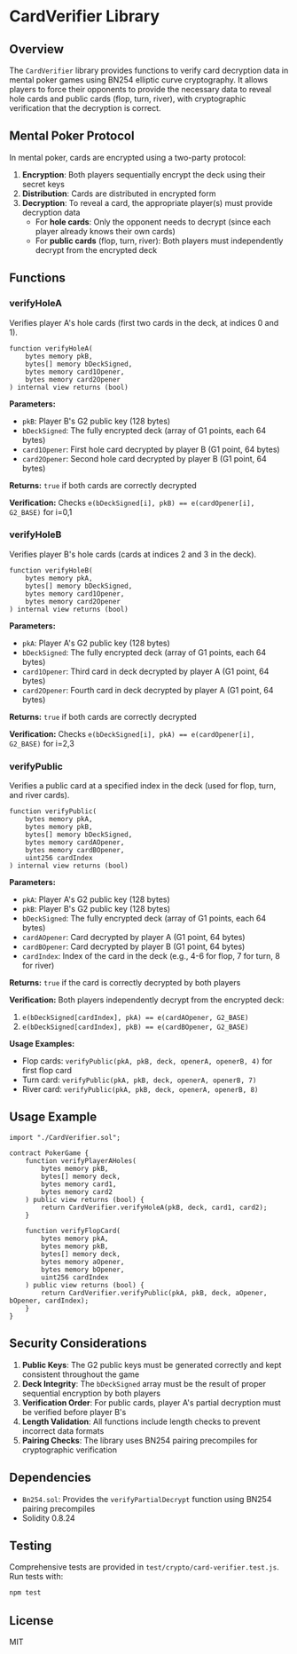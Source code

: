 # CardVerifier Library

## Overview

The `CardVerifier` library provides functions to verify card decryption data in mental poker games using BN254 elliptic curve cryptography. It allows players to force their opponents to provide the necessary data to reveal hole cards and public cards (flop, turn, river), with cryptographic verification that the decryption is correct.

## Mental Poker Protocol

In mental poker, cards are encrypted using a two-party protocol:

1. **Encryption**: Both players sequentially encrypt the deck using their secret keys
2. **Distribution**: Cards are distributed in encrypted form
3. **Decryption**: To reveal a card, the appropriate player(s) must provide decryption data
   - For **hole cards**: Only the opponent needs to decrypt (since each player already knows their own cards)
   - For **public cards** (flop, turn, river): Both players must independently decrypt from the encrypted deck

## Functions

### verifyHoleA

Verifies player A's hole cards (first two cards in the deck, at indices 0 and 1).

```solidity
function verifyHoleA(
    bytes memory pkB,
    bytes[] memory bDeckSigned,
    bytes memory card1Opener,
    bytes memory card2Opener
) internal view returns (bool)
```

**Parameters:**
- `pkB`: Player B's G2 public key (128 bytes)
- `bDeckSigned`: The fully encrypted deck (array of G1 points, each 64 bytes)
- `card1Opener`: First hole card decrypted by player B (G1 point, 64 bytes)
- `card2Opener`: Second hole card decrypted by player B (G1 point, 64 bytes)

**Returns:** `true` if both cards are correctly decrypted

**Verification:** Checks `e(bDeckSigned[i], pkB) == e(cardOpener[i], G2_BASE)` for i=0,1

### verifyHoleB

Verifies player B's hole cards (cards at indices 2 and 3 in the deck).

```solidity
function verifyHoleB(
    bytes memory pkA,
    bytes[] memory bDeckSigned,
    bytes memory card1Opener,
    bytes memory card2Opener
) internal view returns (bool)
```

**Parameters:**
- `pkA`: Player A's G2 public key (128 bytes)
- `bDeckSigned`: The fully encrypted deck (array of G1 points, each 64 bytes)
- `card1Opener`: Third card in deck decrypted by player A (G1 point, 64 bytes)
- `card2Opener`: Fourth card in deck decrypted by player A (G1 point, 64 bytes)

**Returns:** `true` if both cards are correctly decrypted

**Verification:** Checks `e(bDeckSigned[i], pkA) == e(cardOpener[i], G2_BASE)` for i=2,3

### verifyPublic

Verifies a public card at a specified index in the deck (used for flop, turn, and river cards).

```solidity
function verifyPublic(
    bytes memory pkA,
    bytes memory pkB,
    bytes[] memory bDeckSigned,
    bytes memory cardAOpener,
    bytes memory cardBOpener,
    uint256 cardIndex
) internal view returns (bool)
```

**Parameters:**
- `pkA`: Player A's G2 public key (128 bytes)
- `pkB`: Player B's G2 public key (128 bytes)
- `bDeckSigned`: The fully encrypted deck (array of G1 points, each 64 bytes)
- `cardAOpener`: Card decrypted by player A (G1 point, 64 bytes)
- `cardBOpener`: Card decrypted by player B (G1 point, 64 bytes)
- `cardIndex`: Index of the card in the deck (e.g., 4-6 for flop, 7 for turn, 8 for river)

**Returns:** `true` if the card is correctly decrypted by both players

**Verification:** Both players independently decrypt from the encrypted deck:
1. `e(bDeckSigned[cardIndex], pkA) == e(cardAOpener, G2_BASE)`
2. `e(bDeckSigned[cardIndex], pkB) == e(cardBOpener, G2_BASE)`

**Usage Examples:**
- Flop cards: `verifyPublic(pkA, pkB, deck, openerA, openerB, 4)` for first flop card
- Turn card: `verifyPublic(pkA, pkB, deck, openerA, openerB, 7)`
- River card: `verifyPublic(pkA, pkB, deck, openerA, openerB, 8)`

## Usage Example

```solidity
import "./CardVerifier.sol";

contract PokerGame {
    function verifyPlayerAHoles(
        bytes memory pkB,
        bytes[] memory deck,
        bytes memory card1,
        bytes memory card2
    ) public view returns (bool) {
        return CardVerifier.verifyHoleA(pkB, deck, card1, card2);
    }
    
    function verifyFlopCard(
        bytes memory pkA,
        bytes memory pkB,
        bytes[] memory deck,
        bytes memory aOpener,
        bytes memory bOpener,
        uint256 cardIndex
    ) public view returns (bool) {
        return CardVerifier.verifyPublic(pkA, pkB, deck, aOpener, bOpener, cardIndex);
    }
}
```

## Security Considerations

1. **Public Keys**: The G2 public keys must be generated correctly and kept consistent throughout the game
2. **Deck Integrity**: The `bDeckSigned` array must be the result of proper sequential encryption by both players
3. **Verification Order**: For public cards, player A's partial decryption must be verified before player B's
4. **Length Validation**: All functions include length checks to prevent incorrect data formats
5. **Pairing Checks**: The library uses BN254 pairing precompiles for cryptographic verification

## Dependencies

- `Bn254.sol`: Provides the `verifyPartialDecrypt` function using BN254 pairing precompiles
- Solidity 0.8.24

## Testing

Comprehensive tests are provided in `test/crypto/card-verifier.test.js`. Run tests with:

```bash
npm test
```

## License

MIT
